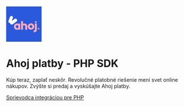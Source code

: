 ![Ahoj platby Logo](https://raw.githubusercontent.com/ahoj-shopping/ahojplatby-magento-2/main/logo.png)
# Ahoj platby - PHP SDK
Kúp teraz, zaplať neskôr. Revolučné platobné riešenie mení svet online nákupov. Zvýšte si predaj a vyskúšajte Ahoj platby. 

[Sprievodca integráciou pre PHP](https://github.com/ahoj-shopping/ahojplatby-php-sdk/blob/main/Sprievodca_integraciou_AhojPlatba_Final_v2.0.2.pdf)
